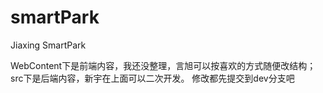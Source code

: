 # smartPark
Jiaxing SmartPark

WebContent下是前端内容，我还没整理，言旭可以按喜欢的方式随便改结构；
src下是后端内容，新宇在上面可以二次开发。
修改都先提交到dev分支吧
